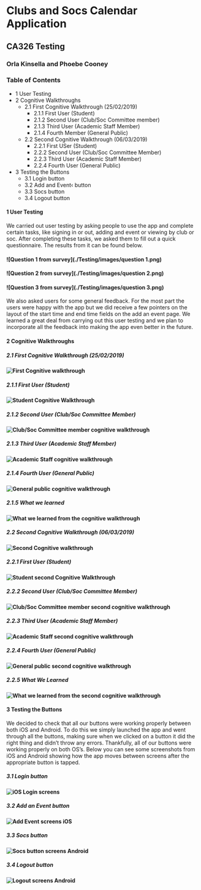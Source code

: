 # Clubs and Socs Calendar Application
## CA326 Testing
### Orla Kinsella and Phoebe Cooney
### Table of Contents
- 1 User Testing
- 2 Cognitive Walkthroughs
    - 2.1 First Cognitive Walkthrough (25/02/2019)
        - 2.1.1 First User (Student)
        - 2.1.2 Second User (Club/Soc Committee member)
        - 2.1.3 Third User (Academic Staff Member)
        - 2.1.4 Fourth Member (General Public)
    - 2.2 Second Cognitive Walkthrough (06/03/2019)
        - 2.2.1 First USer (Student)
        - 2.2.2 Second User (Club/Soc Committee Member)
        - 2.2.3 Third User (Academic Staff Member)
        - 2.2.4 Fourth User (General Public)
- 3 Testing the Buttons
    - 3.1 Login button
    - 3.2 Add and Event‹ button
    - 3.3 Socs button
    - 3.4 Logout button

#### 1 User Testing
We carried out user testing by asking people to use the app and complete certain tasks, 
like signing in or out, adding and event or viewing by club or soc. After completing 
these tasks, we asked them to fill out a quick questionnaire. The results from it can 
be found below.
#### ![Question 1 from survey](./Testing/images/question 1.png)
#### ![Question 2 from survey](./Testing/images/question 2.png)
#### ![Question 3 from survey](./Testing/images/question 3.png)

We also asked users for some general feedback. For the most part the users were happy with 
the app but we did receive a few pointers on the layout of the start time and end time 
fields on the add an event page. We learned a great deal from carrying out this user testing 
and we plan to incorporate all the feedback into making the app even better in the future.

#### 2 Cognitive Walkthroughs
##### 2.1 First Cognitive Walkthrough (25/02/2019)
#### ![First Cognitive walkthrough](./Testing/images/CW1.jpg)

##### 2.1.1 First User (Student)
#### ![Student Cognitive Walkthrough](./Testing/images/Student1.jpg)

##### 2.1.2 Second User (Club/Soc Committee Member)
#### ![Club/Soc Committee member cognitive walkthrough](./Testing/images/ComMem1.jpg)

##### 2.1.3 Third User (Academic Staff Member)
#### ![Academic Staff cognitive walkthrough](./Testing/images/Staff1.jpg)

##### 2.1.4 Fourth User (General Public)
#### ![General public cognitive walkthrough](./Testing/images/GenPub1.jpg)

##### 2.1.5 What we learned
#### ![What we learned from the cognitive walkthrough](./Testing/images/Learned1.jpg)


##### 2.2 Second Cognitive Walkthrough (06/03/2019)
#### ![Second Cognitive walkthrough](./Testing/images/CW2.jpg)

##### 2.2.1 First User (Student)
#### ![Student  second Cognitive Walkthrough](./Testing/images/Student2.jpg)

##### 2.2.2 Second User (Club/Soc Committee Member)
#### ![Club/Soc Committee member second  cognitive walkthrough](./Testing/images/ComMem2.jpg)

##### 2.2.3 Third User (Academic Staff Member)
#### ![Academic Staff second cognitive walkthrough](./Testing/images/Staff2.jpg)

##### 2.2.4 Fourth User (General Public)
#### ![General public second cognitive walkthrough](./Testing/images/GenPub2.jpg)

##### 2.2.5 What We Learned
#### ![What we learned from the second cognitive walkthrough](./Testing/images/Learned2.jpg)

#### 3 Testing the Buttons
We decided to check that all our buttons were working properly between both iOS and Android. 
To do this we simply launched the app and went through all the buttons, making sure when we 
clicked on a button it did the right thing and didn’t throw any errors. Thankfully, all of our 
buttons were working properly on both OS’s. Below you can see some screenshots from iOS and 
Android showing how the app moves between screens after the appropriate button is tapped.

##### 3.1 Login button
#### ![iOS Login screens](./Testing/images/LoginIOS.jpg)

##### 3.2 Add an Event button
#### ![Add Event screens iOS](./Testing/images/AddEventIOS.jpg)

##### 3.3 Socs button
#### ![Socs button screens Android](./Testing/images/SocsAndroid.jpg)

##### 3.4 Logout button
#### ![Logout screens Android](./Testing/images/LogoutAndroid.jpg)

